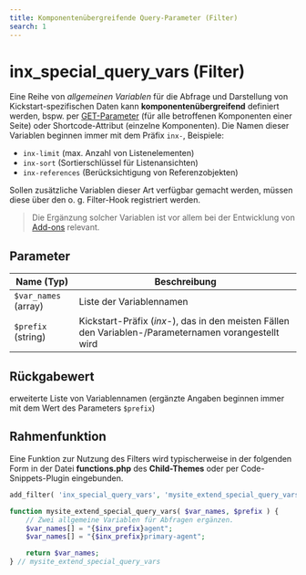 ```yaml
---
title: Komponentenübergreifende Query-Parameter (Filter)
search: 1
---
```


# inx_special_query_vars (Filter)

Eine Reihe von <i>allgemeinen Variablen</i> für die Abfrage und Darstellung von Kickstart-spezifischen Daten kann **komponentenübergreifend** definiert werden, bspw. per [GET-Parameter](schnellstart/einbindung.html#GET-Parameter) (für alle betroffenen Komponenten einer Seite) oder Shortcode-Attribut (einzelne Komponenten). Die Namen dieser Variablen beginnen immer mit dem Präfix `inx-`, Beispiele:

- `inx-limit` (max. Anzahl von Listenelementen)
- `inx-sort` (Sortierschlüssel für Listenansichten)
- `inx-references` (Berücksichtigung von Referenzobjekten)

Sollen zusätzliche Variablen dieser Art verfügbar gemacht werden, müssen diese über den o. g. Filter-Hook registriert werden.

> Die Ergänzung solcher Variablen ist vor allem bei der Entwicklung von [Add-ons](../add-ons.html) relevant.

## Parameter

| Name (Typ) | Beschreibung |
| ---------- | ------------ |
| `$var_names` (array) | Liste der Variablennamen |
| `$prefix` (string) | Kickstart-Präfix (*inx-*), das in den meisten Fällen den Variablen-/Parameternamen vorangestellt wird |

## Rückgabewert

erweiterte Liste von Variablennamen (ergänzte Angaben beginnen immer mit dem Wert des Parameters `$prefix`)

## Rahmenfunktion

Eine Funktion zur Nutzung des Filters wird typischerweise in der folgenden Form in der Datei **functions.php** des **Child-Themes** oder per Code-Snippets-Plugin eingebunden.

```php
add_filter( 'inx_special_query_vars', 'mysite_extend_special_query_vars', 10, 2 );

function mysite_extend_special_query_vars( $var_names, $prefix ) {
	// Zwei allgemeine Variablen für Abfragen ergänzen.
	$var_names[] = "{$inx_prefix}agent";
	$var_names[] = "{$inx_prefix}primary-agent";

	return $var_names;
} // mysite_extend_special_query_vars
```